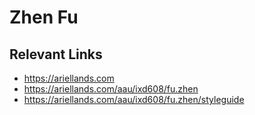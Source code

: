 # Zhen Fu

## Relevant Links
- https://ariellands.com
- https://ariellands.com/aau/ixd608/fu.zhen
- https://ariellands.com/aau/ixd608/fu.zhen/styleguide